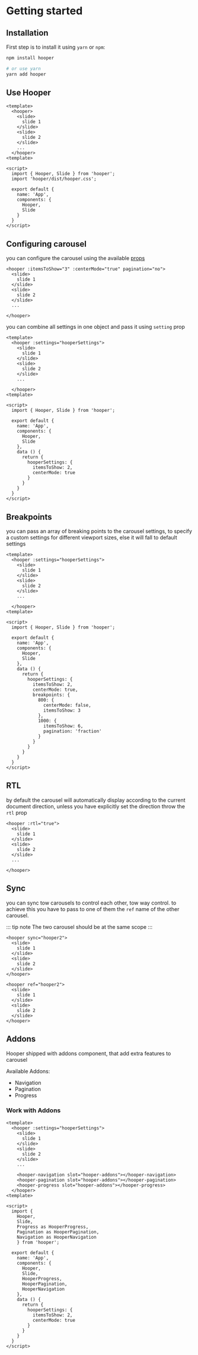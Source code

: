 # Getting started

## Installation

First step is to install it using `yarn` or `npm`:

```bash
npm install hooper

# or use yarn
yarn add hooper
```

## Use Hooper

```vue
<template>
  <hooper>
    <slide>
      slide 1
    </slide>
    <slide>
      slide 2
    </slide>
    ...
  </hooper>
<template>

<script>
  import { Hooper, Slide } from 'hooper';
  import 'hooper/dist/hooper.css';

  export default {
    name: 'App',
    components: {
      Hooper,
      Slide
    }
  }
</script>
```

## Configuring carousel

you can configure the carousel using the available [props](/api.html#props)

```vue {1}
<hooper :itemsToShow="3" :centerMode="true" pagination="no">
  <slide>
    slide 1
  </slide>
  <slide>
    slide 2
  </slide>
  ...

</hooper>
```

you can combine all settings in one object and pass it using `setting` prop

```vue {2,24-27}
<template>
  <hooper :settings="hooperSettings">
    <slide>
      slide 1
    </slide>
    <slide>
      slide 2
    </slide>
    ...

  </hooper>
<template>

<script>
  import { Hooper, Slide } from 'hooper';

  export default {
    name: 'App',
    components: {
      Hooper,
      Slide
    },
    data () {
      return {
        hooperSettings: {
          itemsToShow: 2,
          centerMode: true
        }
      }
    }
  }
</script>
```

## Breakpoints

you can pass an array of breaking points to the carousel settings, to specify a custom settings for different viewport sizes, else it will fall to default settings

```vue
<template>
  <hooper :settings="hooperSettings">
    <slide>
      slide 1
    </slide>
    <slide>
      slide 2
    </slide>
    ...

  </hooper>
<template>

<script>
  import { Hooper, Slide } from 'hooper';

  export default {
    name: 'App',
    components: {
      Hooper,
      Slide
    },
    data () {
      return {
        hooperSettings: {
          itemsToShow: 2,
          centerMode: true,
          breakpoints: {
            800: {
              centerMode: false,
              itemsToShow: 3
            },
            1000: {
              itemsToShow: 6,
              pagination: 'fraction'
            }
          }
        }
      }
    }
  }
</script>
```

## RTL

by default the carousel will automatically display according to the current document direction, unless you have explicitly set the direction throw the `rtl` prop

```vue {1}
<hooper :rtl="true">
  <slide>
    slide 1
  </slide>
  <slide>
    slide 2
  </slide>
  ...

</hooper>
```

## Sync

you can sync tow carousels to control each other, tow way control.
to achieve this you have to pass to one of them the `ref` name of the other carousel.

::: tip note
The two carousel should be at the same scope
:::

```vue
<hooper sync="hooper2">
  <slide>
    slide 1
  </slide>
  <slide>
    slide 2
  </slide>
</hooper>

<hooper ref="hooper2">
  <slide>
    slide 1
  </slide>
  <slide>
    slide 2
  </slide>
</hooper>
```

## Addons

Hooper shipped with addons component, that add extra features to carousel

Available Addons:
* Navigation
* Pagination
* Progress

### Work with Addons

```vue {11-13}
<template>
  <hooper :settings="hooperSettings">
    <slide>
      slide 1
    </slide>
    <slide>
      slide 2
    </slide>
    ...

    <hooper-navigation slot="hooper-addons"></hooper-navigation>
    <hooper-pagination slot="hooper-addons"></hooper-pagination>
    <hooper-progress slot="hooper-addons"></hooper-progress>
  </hooper>
<template>

<script>
  import { 
    Hooper,
    Slide,
    Progress as HooperProgress,
    Pagination as HooperPagination,
    Navigation as HooperNavigation
    } from 'hooper';

  export default {
    name: 'App',
    components: {
      Hooper,
      Slide,
      HooperProgress,
      HooperPagination,
      HooperNavigation
    },
    data () {
      return {
        hooperSettings: {
          itemsToShow: 2,
          centerMode: true
        }
      }
    }
  }
</script>
```
